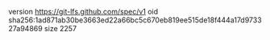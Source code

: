 version https://git-lfs.github.com/spec/v1
oid sha256:1ad871ab30be3663ed22a66bc5c670eb819ee515de18f444a17d973327a94869
size 2257
